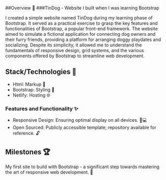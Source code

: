 ##Overview 🌟
###TinDog - Website I built when I was learning Bootstrap

I created a simple website named TinDog during my learning phase of Bootstrap. It served as a practical exercise to grasp the key features and functionalities of Bootstrap, a popular front-end framework. The website aimed to simulate a fictional application for connecting dog owners and their furry friends, providing a platform for arranging doggy playdates and socializing. Despite its simplicity, it allowed me to understand the fundamentals of responsive design, grid systems, and the various components offered by Bootstrap to streamline web development.

## Stack/Technologies 🚀

- Html: Markup 📄
- Bootstrap: Styling 🎨
- Netlify: Hosting 🌐

### Features and Functionality ✨

- Responsive Design: Ensuring optimal display on all devices. 📱💻
- Open Sourced: Publicly accessible template; repository available for reference. 🔓

## Milestones 🏆

My first site to build with Bootstrap - a significant step towards mastering the art of responsive web development. 💪
